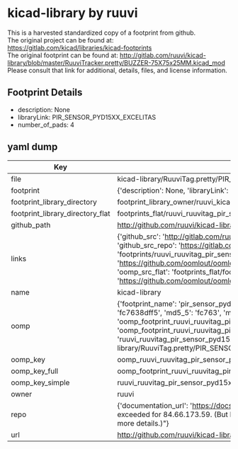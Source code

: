 # kicad-library by ruuvi  
This is a harvested standardized copy of a footprint from github.  
The original project can be found at:  
https://gitlab.com/kicad/libraries/kicad-footprints  
The original footprint can be found at:
http://gitlab.com/ruuvi/kicad-library/blob/master/RuuviTracker.pretty/BUZZER-75X75x25MM.kicad_mod
Please consult that link for additional, details, files, and license information.  
## Footprint Details
* description: None  
* libraryLink: PIR_SENSOR_PYD15XX_EXCELITAS  
* number_of_pads: 4  
## yaml dump  
| Key | Value |  
| --- | --- |  
| file | kicad-library/RuuviTag.pretty/PIR_SENSOR_PYD15XX_EXCELITAS.kicad_mod |  
| footprint | {'description': None, 'libraryLink': 'PIR_SENSOR_PYD15XX_EXCELITAS', 'number_of_pads': 4} |  
| footprint_library_directory | footprint_library_owner/ruuvi_kicad-library |  
| footprint_library_directory_flat | footprints_flat/ruuvi_ruuvitag_pir_sensor_pyd15xx_excelitas/working |  
| github_path | http://github.com/ruuvi/kicad-library/blob/master/RuuviTag.pretty/PIR_SENSOR_PYD15XX_EXCELITAS.kicad_mod |  
| links | {'github_src': 'http://gitlab.com/ruuvi/kicad-library/blob/master/RuuviTracker.pretty/BUZZER-75X75x25MM.kicad_mod', 'github_src_repo': 'https://gitlab.com/kicad/libraries/kicad-footprints', 'oomp_bot': 'footprints/ruuvi_ruuvitag_pir_sensor_pyd15xx_excelitas/working', 'oomp_bot_github': 'https://github.com/oomlout/oomlout_oomp_footprint_bot/tree/main/footprints/ruuvi_ruuvitag_pir_sensor_pyd15xx_excelitas/working', 'oomp_src_flat': 'footprints_flat/footprints_flat/ruuvi_ruuvitag_pir_sensor_pyd15xx_excelitas/working', 'oomp_src_flat_github': 'https://github.com/oomlout/oomlout_oomp_footprint_src/tree/main/footprints_flat/ruuvi_ruuvitag_pir_sensor_pyd15xx_excelitas/working'} |  
| name | kicad-library |  
| oomp | {'footprint_name': 'pir_sensor_pyd15xx_excelitas', 'library_name': 'ruuvitag', 'md5': 'fc7638dff598fb2ab05c8f5a8045b381', 'md5_10': 'fc7638dff5', 'md5_5': 'fc763', 'md5_6': 'fc7638', 'oomp_key': 'oomp_ruuvi_ruuvitag_pir_sensor_pyd15xx_excelitas', 'oomp_key_extra': 'oomp_footprint_ruuvi_ruuvitag_pir_sensor_pyd15xx_excelitas', 'oomp_key_full': 'oomp_footprint_ruuvi_ruuvitag_pir_sensor_pyd15xx_excelitas_fc7638', 'oomp_key_simple': 'ruuvi_ruuvitag_pir_sensor_pyd15xx_excelitas', 'original_filename': 'kicad-library/RuuviTag.pretty/PIR_SENSOR_PYD15XX_EXCELITAS.kicad_mod', 'owner_name': 'ruuvi'} |  
| oomp_key | oomp_ruuvi_ruuvitag_pir_sensor_pyd15xx_excelitas |  
| oomp_key_full | oomp_footprint_ruuvi_ruuvitag_pir_sensor_pyd15xx_excelitas |  
| oomp_key_simple | ruuvi_ruuvitag_pir_sensor_pyd15xx_excelitas |  
| owner | ruuvi |  
| repo | {'documentation_url': 'https://docs.github.com/rest/overview/resources-in-the-rest-api#rate-limiting', 'message': "API rate limit exceeded for 84.66.173.59. (But here's the good news: Authenticated requests get a higher rate limit. Check out the documentation for more details.)"} |  
| url | http://github.com/ruuvi/kicad-library |  

